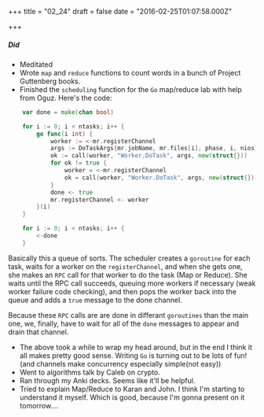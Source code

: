 
+++
title = "02_24"
draft = false
date = "2016-02-25T01:07:58.000Z"

+++
##### Did
- Meditated
- Wrote `map` and `reduce` functions to count words in a bunch of Project Guttenberg books.
- Finished the `scheduling` function for the `Go` map/reduce lab with help from Oguz. Here's the code:

```go
	var done = make(chan bool)

	for i := 0; i < ntasks; i++ {
		go func(i int) {
			worker := <-mr.registerChannel
			args := DoTaskArgs{mr.jobName, mr.files[i], phase, i, nios}
			ok := call(worker, "Worker.DoTask", args, new(struct{}))
			for ok != true {
				worker = <-mr.registerChannel
				ok = call(worker, "Worker.DoTask", args, new(struct{}))
			}
			done <- true
			mr.registerChannel <- worker
		}(i)
	}

	for i := 0; i < ntasks; i++ {
		<-done
	}

```
Basically this a queue of sorts. The scheduler creates a `goroutine` for each task, waits for a worker on the `registerChannel`, and when she gets one, she makes an `RPC` call for that worker to do the task (Map or Reduce). She waits until the RPC call succeeds, queuing more workers if necessary (weak worker failure code checking), and then pops the worker back into the queue and adds a `true` message to the done channel.

Because these `RPC` calls are are done in differant `goroutines` than the main one, we, finally, have to wait for all of the `done` messages to appear and drain that channel.

- The above took a while to wrap my head around, but in the end I think it all makes pretty good sense. Writing `Go` is turning out to be lots of fun! (and channels make concurrency especially simple(not easy))
- Went to algorithms talk by Caleb on crypto.
- Ran through my Anki decks. Seems like it'll be helpful.
- Tried to explain Map/Reduce to Karan and John. I think I'm starting to understand it myself. Which is good, because I'm gonna present on it tomorrow....



